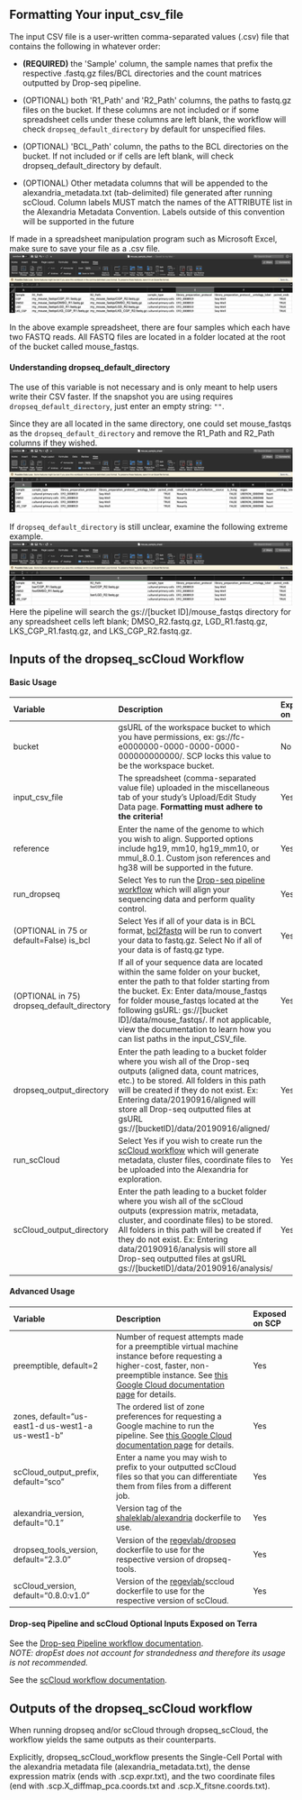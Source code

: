 ## Formatting Your input_csv_file

The input CSV file is a user-written comma-separated values (.csv) file that contains the following in whatever order:

* **(REQUIRED)** the 'Sample' column, the sample names that prefix the respective .fastq.gz files/BCL directories and the count matrices outputted by Drop-seq pipeline.

* (OPTIONAL) both 'R1_Path' and 'R2_Path' columns, the paths to fastq.gz files on the bucket. If these columns are not included or if some spreadsheet cells under these columns are left blank, the workflow will check `dropseq_default_directory` by default for unspecified files.

* (OPTIONAL) 'BCL_Path' column, the paths to the BCL directories on the bucket. If not included or if cells are left blank, will check dropseq_default_directory by default.

* (OPTIONAL) Other metadata columns that will be appended to the alexandria_metadata.txt (tab-delimited) file generated after running scCloud. Column labels MUST match the names of the ATTRIBUTE list in the Alexandria Metadata Convention. Labels outside of this convention will be supported in the future

If made in a spreadsheet manipulation program such as Microsoft Excel, make sure to save your file as a .csv file.
![](imgs/csv.png)
  
In the above example spreadsheet, there are four samples which each have two FASTQ reads. All FASTQ files are located in a folder located at the root of the bucket called mouse_fastqs. 
  
#### Understanding dropseq_default_directory
The use of this variable is not necessary and is only meant to help users write their CSV faster. If the snapshot you are using requires `dropseq_default_directory`,  just enter an empty string: `""`.

Since they are all located in the same directory, one could set mouse_fastqs as the `dropseq_default_directory` and remove the R1_Path and R2_Path columns if they wished. ![](imgs/csv2.png) 
  
If `dropseq_default_directory` is still unclear, examine the following extreme example. ![](imgs/csv3.png)
Here the pipeline will search the gs://[bucket ID]/mouse_fastqs directory for any spreadsheet cells left blank; DMSO_R2.fastq.gz, LGD_R1.fastq.gz, LKS_CGP_R1.fastq.gz, and LKS_CGP_R2.fastq.gz.

## Inputs of the dropseq_scCloud Workflow
#### Basic Usage
**Variable**|**Description**|**Exposed on SCP**
:------------|:--------------|:-----------------
bucket | gsURL of the workspace bucket to which you have permissions, ex: gs://fc-e0000000-0000-0000-0000-000000000000/. SCP locks this value to be the workspace bucket. | No
input\_csv\_file | The spreadsheet (comma-separated value file) uploaded in the miscellaneous tab of your study’s Upload/Edit Study Data page. **Formatting must adhere to the criteria!** | Yes
reference | Enter the name of the genome to which you wish to align. Supported options include hg19, mm10, hg19\_mm10, or mmul\_8.0.1. Custom json references and hg38 will be supported in the future. | Yes
run\_dropseq | Select Yes to run the [Drop-seq pipeline workflow](https://sccloud.readthedocs.io/en/latest/drop_seq.html) which will align your sequencing data and perform quality control. | Yes
(OPTIONAL in 75 or default=False) is\_bcl | Select Yes if all of your data is in BCL format, [bcl2fastq](https://support.illumina.com/content/dam/illumina-support/documents/documentation/software_documentation/bcl2fastq/bcl2fastq_letterbooklet_15038058brpmi.pdf) will be run to convert your data to fastq.gz. Select No if all of your data is of fastq.gz type. | Yes
(OPTIONAL in 75) dropseq\_default\_directory | If all of your sequence data are located within the same folder on your bucket, enter the path to that folder starting from the bucket. Ex: Enter data/mouse\_fastqs for folder mouse\_fastqs located at the following gsURL: gs://[bucket ID]/data/mouse\_fastqs/. If not applicable, view the documentation to learn how you can list paths in the input\_CSV\_file. | Yes
dropseq\_output\_directory | Enter the path leading to a bucket folder where you wish all of the Drop-seq outputs (aligned data, count matrices, etc.) to be stored. All folders in this path will be created if they do not exist. Ex: Entering data/20190916/aligned will store all Drop-seq outputted files at gsURL gs://[bucketID]/data/20190916/aligned/ | Yes
run\_scCloud | Select Yes if you wish to create run the [scCloud workflow](https://sccloud.readthedocs.io/en/latest/scCloud.html) which will generate metadata, cluster files, coordinate files to be uploaded into the Alexandria for exploration. | Yes
scCloud\_output\_directory | Enter the path leading to a bucket folder where you wish all of the scCloud outputs (expression matrix, metadata, cluster, and coordinate files) to be stored. All folders in this path will be created if they do not exist. Ex: Entering data/20190916/analysis will store all Drop-seq outputted files at gsURL gs://[bucketID]/data/20190916/analysis/ | Yes

#### Advanced Usage
**Variable**|**Description**|**Exposed on SCP**
:------------|:--------------|:-----------------
preemptible, default=2 | Number of request attempts made for a preemptible virtual machine instance before requesting a higher-cost, faster, non-preemptible instance. See [this Google Cloud documentation page](https://cloud.google.com/preemptible-vms/) for details. | Yes
zones, default=“us-east1-d us-west1-a us-west1-b” | The ordered list of zone preferences for requesting a Google machine to run the pipeline. See [this Google Cloud documentation page](https://cloud.google.com/compute/docs/regions-zones/) for details. | Yes
scCloud\_output\_prefix, default=“sco” | Enter a name you may wish to prefix to your outputted scCloud files so that you can differentiate them from files from a different job. | Yes
alexandria\_version, default=“0.1” | Version tag of the [shaleklab/alexandria](https://hub.docker.com/r/shaleklab/alexandria/tags) dockerfile to use. | Yes
dropseq\_tools\_version, default=“2.3.0” | Version of the [regevlab/dropseq](https://hub.docker.com/r/regevlab/dropseq/tags) dockerfile to use for the respective version of dropseq-tools. | Yes
scCloud\_version, default=“0.8.0:v1.0” | Version of the [regevlab/](https://hub.docker.com/u/regevlab)sccloud dockerfile to use for the respective version of scCloud. | Yes

#### Drop-seq Pipeline and scCloud Optional Inputs Exposed on Terra

See the [Drop-seq Pipeline workflow documentation](https://sccloud.readthedocs.io/en/latest/drop_seq.html#inputs).  
*NOTE: dropEst does not account for strandedness and therefore its usage is not recommended.*
  
See the [scCloud workflow documentation](https://sccloud.readthedocs.io/en/latest/scCloud.html#aggregate-matrix).

## Outputs of the dropseq_scCloud workflow

When running dropseq and/or scCloud through dropseq_scCloud, the workflow yields the same outputs as their counterparts.
  
Explicitly, dropseq_scCloud_workflow presents the Single-Cell Portal with the alexandria metadata file (alexandria_metadata.txt), the dense expression matrix (ends with .scp.expr.txt), and the two coordinate files (end with .scp.X_diffmap_pca.coords.txt and .scp.X_fitsne.coords.txt).
  

